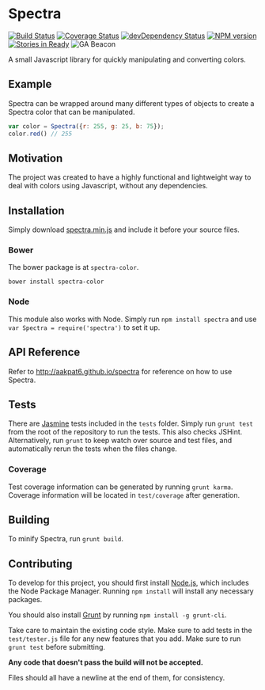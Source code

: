 Spectra
=======
[![Build Status](https://travis-ci.org/aakpat6/spectra.png?branch=master)](https://travis-ci.org/aakpat6/spectra)
[![Coverage Status](https://coveralls.io/repos/aakpat6/spectra/badge.png?branch=master)](https://coveralls.io/r/aakpat6/spectra?branch=master)
[![devDependency Status](https://david-dm.org/aakpat6/spectra/dev-status.png)](https://david-dm.org/aakpat6/spectra#info=devDependencies)
[![NPM version](https://badge.fury.io/js/spectra.png)](http://badge.fury.io/js/spectra)
[![Stories in Ready](https://badge.waffle.io/aakpat6/spectra.png?label=ready)](https://waffle.io/aakpat6/spectra)
![GA Beacon](https://ga-beacon.appspot.com/UA-46742689-1/aakpat6/spectra?pixel)


A small Javascript library for quickly manipulating and converting colors.

Example
-------

Spectra can be wrapped around many different types of objects to create a Spectra color that can be manipulated.

```javascript
var color = Spectra({r: 255, g: 25, b: 75});
color.red() // 255
```

Motivation
----------

The project was created to have a highly functional and lightweight way to deal with colors using Javascript, without any dependencies.

Installation
------------

Simply download [spectra.min.js](https://github.com/aakpat6/spectra/releases/) and include it before your source files.

### Bower

The bower package is at `spectra-color`.

    bower install spectra-color

### Node

This module also works with Node. Simply run `npm install spectra` and use `var Spectra = require('spectra')` to set it up.

API Reference
-------------

Refer to http://aakpat6.github.io/spectra for reference on how to use Spectra.

Tests
-----

There are [Jasmine](https://pivotal.github.io/jasmine) tests included in the `tests` folder. Simply run `grunt test` from the root of the repository to run the tests. This also checks JSHint. Alternatively, run `grunt` to keep watch over source and test files, and automatically rerun the tests when the files change.

### Coverage

Test coverage information can be generated by running `grunt karma`. Coverage information will be located in `test/coverage` after generation.

Building
--------

To minify Spectra, run `grunt build`.

Contributing
------------

To develop for this project, you should first install [Node.js](http://nodejs.org/), which includes the Node Package Manager. Running `npm install` will install any necessary packages.

You should also install [Grunt](http://gruntjs.com/) by running `npm install -g grunt-cli`.

Take care to maintain the existing code style. Make sure to add tests in the `test/tester.js` file for any new features that you add. Make sure to run `grunt test` before submitting.

**Any code that doesn't pass the build will not be accepted.**

Files should all have a newline at the end of them, for consistency.
